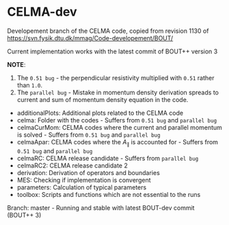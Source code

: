 # CELMA-dev

Developement branch of the CELMA code, copied from revision 1130 of
https://svn.fysik.dtu.dk/mmag/Code-developement/BOUT/

Current implementation works with the latest commit of BOUT++ version 3

**NOTE**:
1. The `0.51 bug` - the perpendicular resistivity multiplied with `0.51` rather
   than `1.0`.
2. The `parallel bug` - Mistake in momentum density derivation spreads to
   current and sum of momentum density equation in the code.

* additionalPlots: Additional plots related to the CELMA code
* celma: Folder with the codes - Suffers from `0.51 bug` and `parallel bug`
* celmaCurMom: CELMA codes where the current and parallel momentum is solved -
  Suffers from `0.51 bug` and `parallel bug`
* celmaApar: CELMA codes where the $A_\|$ is accounted for -
  Suffers from `0.51 bug` and `parallel bug`
* celmaRC: CELMA release candidate - Suffers from `parallel bug`
* celmaRC2: CELMA release candidate 2
* derivation: Derivation of operators and boundaries
* MES: Checking if implementation is convergent
* parameters: Calculation of typical parameters
* toolbox: Scripts and functions which are not essential to the runs

Branch: master - Running and stable with latest BOUT-dev commit (BOUT++ 3)
